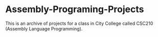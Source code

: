 # Assembly-Programing-Projects
This is an archive of projects for a class in City College called CSC210 (Assembly Language Programming).
